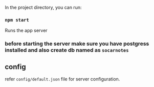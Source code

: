 In the project directory, you can run:

### `npm start`

Runs the app server

### before starting the server make sure you have postgress installed and also create db named as `socarnotes`

## config
refer `config/default.json` file for server configuration.